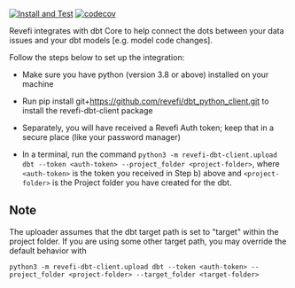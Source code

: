 [![Install and Test](https://github.com/revefi/dbt_python_client/actions/workflows/install_and_test.yaml/badge.svg)](https://codecov.io/gh/revefi/dbt_python_client)
[![codecov](https://codecov.io/gh/revefi/dbt_python_client/graph/badge.svg?token=A6YWWOWA6L)](https://codecov.io/gh/revefi/dbt_python_client)

Revefi integrates with dbt Core to help connect the dots between your data issues and your dbt models [e.g. model code changes]. 

Follow the steps below to set up the integration:

- Make sure you have python (version 3.8 or above) installed on your machine

- Run pip install git+https://github.com/revefi/dbt_python_client.git to install the revefi-dbt-client package

- Separately, you will have received a Revefi Auth token; keep that in a secure place (like your password manager)

- In a terminal, run the command `python3 -m revefi-dbt-client.upload dbt --token <auth-token> --project_folder <project-folder>`, where `<auth-token>` is the token you received in Step b) above and `<project-folder>` is 
the Project folder you have created for the dbt.

## Note

The uploader assumes that the dbt target path is set to "target" within the project folder. If you are using some other target path, you may override the default behavior with

`python3 -m revefi-dbt-client.upload dbt --token <auth-token> --project_folder <project-folder> --target_folder <target-folder>`
